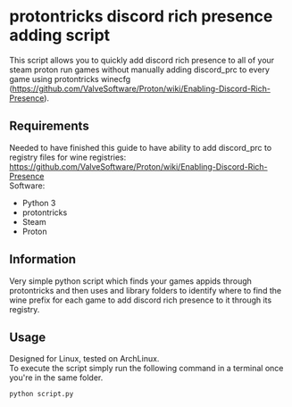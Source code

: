# protontricks discord rich presence adding script
This script allows you to quickly add discord rich presence to all of your steam proton run games without manually adding discord_prc to every game using protontricks winecfg (https://github.com/ValveSoftware/Proton/wiki/Enabling-Discord-Rich-Presence).
## Requirements
Needed to have finished this guide to have ability to add discord_prc to registry files for wine registries:
https://github.com/ValveSoftware/Proton/wiki/Enabling-Discord-Rich-Presence \
Software:
- Python 3
- protontricks
- Steam
- Proton
## Information
Very simple python script which finds your games appids through protontricks and then uses and library folders to identify where to find the wine prefix for each game to add discord rich presence to it through its registry.
## Usage
Designed for Linux, tested on ArchLinux. \
To execute the script simply run the following command in a terminal once you're in the same folder.
```
python script.py
```
